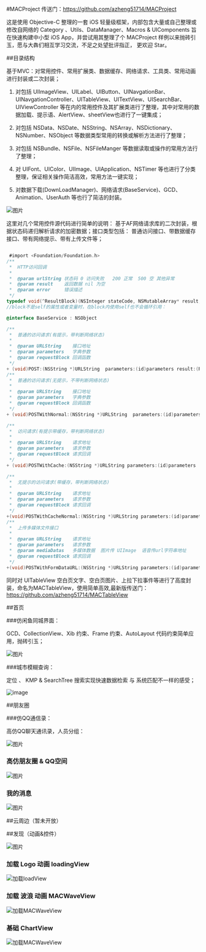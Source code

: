 #MACProject
传送门：https://github.com/azheng51714/MACProject

这是使用 Objective-C 整理的一套 iOS 轻量级框架，内部包含大量或自己整理或修改自网络的 Category 、Utils、DataManager、Macros & UIComponents 旨在快速构建中小型 iOS App，并尝试用其整理了个 MACProject 样例以来抛砖引玉，愿与大犇们相互学习交流，不足之处望批评指正， 更欢迎 Star。

##目录结构

基于MVC：对常用控件、常用扩展类、数据缓存、网络请求、工具类、常用动画进行封装或二次封装；

1. 对包括 UIImageView、UILabel、UIButton、UINavgationBar、UINavgationController、UITableView、UITextView、UISearchBar、UIViewController 等在内的常用控件及其扩展类进行了整理，其中对常用的数据加载、提示语、AlertView、sheetView也进行了一键集成；

2. 对包括 NSData、NSDate、NSString、NSArray、NSDictionary、NSNumber、NSObject 等数据类型常用的转换或解析方法进行了整理；

3. 对包括 NSBundle、NSFile、NSFileManger 等数据读取或操作的常用方法行了整理；

4. 对 UIFont、UIColor、UIImage、UIApplication、NSTimer 等也进行了分类整理，保证相关操作简洁高效，常用方法一键实现；
5. 对数据下载(DownLoadManager)、网络请求(BaseService)、GCD、Animation、UserAuth 等也行了简洁的封装。

![图片](http://upload-images.jianshu.io/upload_images/335970-d8e4adf25d641f3e.png?imageMogr2/auto-orient/strip%7CimageView2/2/w/1240)

 这里对几个常用控件源代码进行简单的说明：
基于AF网络请求库的二次封装，根据状态码递归解析请求的加密数据；接口类型包括： 普通访问接口、带数据缓存接口、带有网络提示、带有上传文件等；

```Objective-C

 #import <Foundation/Foundation.h>
/**
 *  HTTP访问回调
 *
 *  @param urlString 状态码 0 访问失败   200 正常  500 空 其他异常
 *  @param result    返回数据 nil 为空
 *  @param error     错误描述
 */
typedef void(^ResultBlock)(NSInteger stateCode, NSMutableArray* result, NSError *error);
//block不是self的属性或者变量时，在block内使用self也不会循环引用：

@interface BaseService : NSObject

/**
 *  普通的访问请求(有提示，带判断网络状态)
 *
 *  @param URLString    接口地址
 *  @param parameters   字典参数
 *  @param requestBlock 回调函数
 */
+ (void)POST:(NSString *)URLString  parameters:(id)parameters result:(ResultBlock)requestBlock;
/**
 *  普通的访问请求(无提示，不带判断网络状态)
 *
 *  @param URLString    接口地址
 *  @param parameters   字典参数
 *  @param requestBlock 回调函数
 */
+ (void)POSTWithNormal:(NSString *)URLString  parameters:(id)parameters result:(ResultBlock)requestBlock;

/**
 *  访问请求(有提示带缓存，带判断网络状态)
 *
 *  @param URLString    请求地址
 *  @param parameters   请求参数
 *  @param requestBlock 请求回调
 */
+ (void)POSTWithCache:(NSString *)URLString parameters:(id)parameters  completionBlock:(ResultBlock)requestBlock;

/**
 *  无提示的访问请求(带缓存，带判断网络状态)
 *
 *  @param URLString    请求地址
 *  @param parameters   请求参数
 *  @param requestBlock 请求回调
 */
+(void)POSTWithCacheNormal:(NSString *)URLString parameters:(id)parameters  completionBlock:(ResultBlock)requestBlock cacheBlock:(ResultBlock)cacheBlock;
/**
 *  上传多媒体文件接口
 *
 *  @param URLString    请求地址
 *  @param parameters   请求参数
 *  @param mediaDatas   多媒体数据  图片传 UIImage  语音传url字符串地址
 *  @param requestBlock 请求回调
 */
+(void)POSTWithFormDataURL:(NSString *)URLString parameters:(id)parameters mediaData:(NSMutableArray *)mediaDatas completionBlock:(ResultBlock)requestBlock;

```
同时对 UITableView 空白页文字、空白页图片、上拉下拉事件等进行了高度封装，命名为MACTableView，使用简单高效,最新版传送门：
https://github.com/azheng51714/MACTableView

##首页

###仿闲鱼同城界面：

GCD、CollectionView、Xib 约束、Frame 约束、AutoLayout 代码约束简单应用，抛砖引玉；

![图片](https://github.com/azheng51714/MACProject/blob/master/pic/homePage.gif)

###城市模糊查询：

定位 、 KMP & SearchTree 搜索实现快速数据检索 与 系统匹配不一样的感受；

![image](https://github.com/azheng51714/MACProject/blob/master/pic/citySearch.gif)

##朋友圈

###仿QQ通信录：

高仿QQ聊天通讯录，人员分组：

![图片](https://github.com/azheng51714/MACProject/blob/master/pic/QQgroup.gif)

### 高仿朋友圈 & QQ空间
![图片](https://github.com/azheng51714/MACProject/blob/master/pic/friends.gif)

### 我的消息
![图片](https://github.com/azheng51714/MACProject/blob/master/pic/message.png)

##云周边（暂未开放）

##发现（动画&控件）

![图片](http://oc4tpefat.bkt.clouddn.com/finder.png)
### 加载 Logo 动画 loadingView
![加载loadView ](https://github.com/azheng51714/MACProject/blob/master/pic/loadingView.gif)
### 加载 波浪 动画 MACWaveView
![加载MACWaveView ](https://github.com/azheng51714/MACProject/blob/master/pic/MACWaveView.gif)
### 基础 ChartView
![加载MACWaveView ](https://github.com/azheng51714/MACProject/blob/master/pic/chartView.png)


